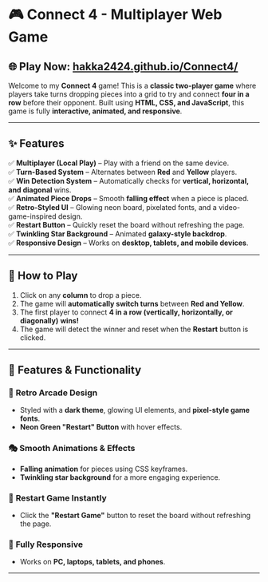 # 🎮 **Connect 4 - Multiplayer Web Game**  

## 🌐 **Play Now: [hakka2424.github.io/Connect4/](https://hakka2424.github.io/Connect4/)**  

Welcome to my **Connect 4** game! This is a **classic two-player game** where players take turns dropping pieces into a grid to try and connect **four in a row** before their opponent. Built using **HTML, CSS, and JavaScript**, this game is fully **interactive, animated, and responsive**.  

---

## **✨ Features**
✅ **Multiplayer (Local Play)** – Play with a friend on the same device.  
✅ **Turn-Based System** – Alternates between **Red** and **Yellow** players.  
✅ **Win Detection System** – Automatically checks for **vertical, horizontal, and diagonal** wins.  
✅ **Animated Piece Drops** – Smooth **falling effect** when a piece is placed.  
✅ **Retro-Styled UI** – Glowing neon board, pixelated fonts, and a video-game-inspired design.  
✅ **Restart Button** – Quickly reset the board without refreshing the page.  
✅ **Twinkling Star Background** – Animated **galaxy-style backdrop**.  
✅ **Responsive Design** – Works on **desktop, tablets, and mobile devices**.  

---

## **🔧 How to Play**
1. Click on any **column** to drop a piece.  
2. The game will **automatically switch turns** between **Red and Yellow**.  
3. The first player to connect **4 in a row (vertically, horizontally, or diagonally)** **wins!**  
4. The game will detect the winner and reset when the **Restart** button is clicked.  

---

## **🚀 Features & Functionality**

### 🎨 **Retro Arcade Design**
- Styled with a **dark theme**, glowing UI elements, and **pixel-style game fonts**.  
- **Neon Green "Restart" Button** with hover effects.  

### 🎭 **Smooth Animations & Effects**
- **Falling animation** for pieces using CSS keyframes.  
- **Twinkling star background** for a more engaging experience.  

### 🔄 **Restart Game Instantly**
- Click the **"Restart Game"** button to reset the board without refreshing the page.  

### 📱 **Fully Responsive**
- Works on **PC, laptops, tablets, and phones**.  

---
